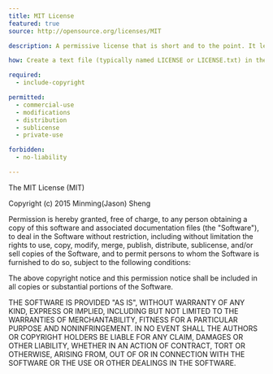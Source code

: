 ```yaml
---
title: MIT License
featured: true
source: http://opensource.org/licenses/MIT

description: A permissive license that is short and to the point. It lets people do anything with your code with proper attribution and without warranty.

how: Create a text file (typically named LICENSE or LICENSE.txt) in the root of your source code and copy the text of the license into the file. Replace 2014 with the current year and Jason Minming Sheng with the name (or names) of the copyright holders.

required:
  - include-copyright

permitted:
  - commercial-use
  - modifications
  - distribution
  - sublicense
  - private-use

forbidden:
  - no-liability

---
```


The MIT License (MIT)

Copyright (c) 2015 Minming(Jason) Sheng

Permission is hereby granted, free of charge, to any person obtaining a copy
of this software and associated documentation files (the "Software"), to deal
in the Software without restriction, including without limitation the rights
to use, copy, modify, merge, publish, distribute, sublicense, and/or sell
copies of the Software, and to permit persons to whom the Software is
furnished to do so, subject to the following conditions:

The above copyright notice and this permission notice shall be included in all
copies or substantial portions of the Software.

THE SOFTWARE IS PROVIDED "AS IS", WITHOUT WARRANTY OF ANY KIND, EXPRESS OR
IMPLIED, INCLUDING BUT NOT LIMITED TO THE WARRANTIES OF MERCHANTABILITY,
FITNESS FOR A PARTICULAR PURPOSE AND NONINFRINGEMENT. IN NO EVENT SHALL THE
AUTHORS OR COPYRIGHT HOLDERS BE LIABLE FOR ANY CLAIM, DAMAGES OR OTHER
LIABILITY, WHETHER IN AN ACTION OF CONTRACT, TORT OR OTHERWISE, ARISING FROM,
OUT OF OR IN CONNECTION WITH THE SOFTWARE OR THE USE OR OTHER DEALINGS IN THE
SOFTWARE.